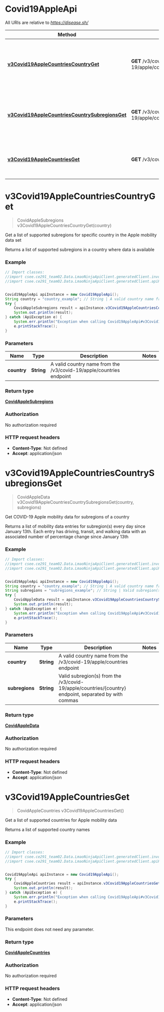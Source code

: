 # Covid19AppleApi

All URIs are relative to *https://disease.sh/*

Method | HTTP request | Description
------------- | ------------- | -------------
[**v3Covid19AppleCountriesCountryGet**](Covid19AppleApi.md#v3Covid19AppleCountriesCountryGet) | **GET** /v3/covid-19/apple/countries/{country} | Get a list of supported subregions for specific country in the Apple mobility data set
[**v3Covid19AppleCountriesCountrySubregionsGet**](Covid19AppleApi.md#v3Covid19AppleCountriesCountrySubregionsGet) | **GET** /v3/covid-19/apple/countries/{country}/{subregions} | Get COVID-19 Apple mobility data for subregions of a country
[**v3Covid19AppleCountriesGet**](Covid19AppleApi.md#v3Covid19AppleCountriesGet) | **GET** /v3/covid-19/apple/countries | Get a list of supported countries for Apple mobility data

<a name="v3Covid19AppleCountriesCountryGet"></a>
# **v3Covid19AppleCountriesCountryGet**
> CovidAppleSubregions v3Covid19AppleCountriesCountryGet(country)

Get a list of supported subregions for specific country in the Apple mobility data set

Returns a list of supported subregions in a country where data is available

### Example
```java
// Import classes:
//import csee.ce291_team02.Data.LmaoNinjaApiClient.generatedClient.invokerPackage.ApiException;
//import csee.ce291_team02.Data.LmaoNinjaApiClient.generatedClient.apiPackage.Covid19AppleApi;


Covid19AppleApi apiInstance = new Covid19AppleApi();
String country = "country_example"; // String | A valid country name from the /v3/covid-19/apple/countries endpoint
try {
    CovidAppleSubregions result = apiInstance.v3Covid19AppleCountriesCountryGet(country);
    System.out.println(result);
} catch (ApiException e) {
    System.err.println("Exception when calling Covid19AppleApi#v3Covid19AppleCountriesCountryGet");
    e.printStackTrace();
}
```

### Parameters

Name | Type | Description  | Notes
------------- | ------------- | ------------- | -------------
 **country** | **String**| A valid country name from the /v3/covid-19/apple/countries endpoint |

### Return type

[**CovidAppleSubregions**](CovidAppleSubregions.md)

### Authorization

No authorization required

### HTTP request headers

 - **Content-Type**: Not defined
 - **Accept**: application/json

<a name="v3Covid19AppleCountriesCountrySubregionsGet"></a>
# **v3Covid19AppleCountriesCountrySubregionsGet**
> CovidAppleData v3Covid19AppleCountriesCountrySubregionsGet(country, subregions)

Get COVID-19 Apple mobility data for subregions of a country

Returns a list of mobility data entries for subregion(s) every day since January 13th. Each entry has driving, transit, and walking data with an associated number of percentage change since January 13th

### Example
```java
// Import classes:
//import csee.ce291_team02.Data.LmaoNinjaApiClient.generatedClient.invokerPackage.ApiException;
//import csee.ce291_team02.Data.LmaoNinjaApiClient.generatedClient.apiPackage.Covid19AppleApi;


Covid19AppleApi apiInstance = new Covid19AppleApi();
String country = "country_example"; // String | A valid country name from the /v3/covid-19/apple/countries endpoint
String subregions = "subregions_example"; // String | Valid subregion(s) from the /v3/covid-19/apple/countries/{country} endpoint, separated by with commas
try {
    CovidAppleData result = apiInstance.v3Covid19AppleCountriesCountrySubregionsGet(country, subregions);
    System.out.println(result);
} catch (ApiException e) {
    System.err.println("Exception when calling Covid19AppleApi#v3Covid19AppleCountriesCountrySubregionsGet");
    e.printStackTrace();
}
```

### Parameters

Name | Type | Description  | Notes
------------- | ------------- | ------------- | -------------
 **country** | **String**| A valid country name from the /v3/covid-19/apple/countries endpoint |
 **subregions** | **String**| Valid subregion(s) from the /v3/covid-19/apple/countries/{country} endpoint, separated by with commas |

### Return type

[**CovidAppleData**](CovidAppleData.md)

### Authorization

No authorization required

### HTTP request headers

 - **Content-Type**: Not defined
 - **Accept**: application/json

<a name="v3Covid19AppleCountriesGet"></a>
# **v3Covid19AppleCountriesGet**
> CovidAppleCountries v3Covid19AppleCountriesGet()

Get a list of supported countries for Apple mobility data

Returns a list of supported country names

### Example
```java
// Import classes:
//import csee.ce291_team02.Data.LmaoNinjaApiClient.generatedClient.invokerPackage.ApiException;
//import csee.ce291_team02.Data.LmaoNinjaApiClient.generatedClient.apiPackage.Covid19AppleApi;


Covid19AppleApi apiInstance = new Covid19AppleApi();
try {
    CovidAppleCountries result = apiInstance.v3Covid19AppleCountriesGet();
    System.out.println(result);
} catch (ApiException e) {
    System.err.println("Exception when calling Covid19AppleApi#v3Covid19AppleCountriesGet");
    e.printStackTrace();
}
```

### Parameters
This endpoint does not need any parameter.

### Return type

[**CovidAppleCountries**](CovidAppleCountries.md)

### Authorization

No authorization required

### HTTP request headers

 - **Content-Type**: Not defined
 - **Accept**: application/json


